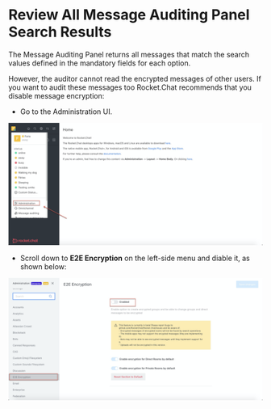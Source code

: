 # Review All Message Auditing Panel Search Results

The Message Auditing Panel returns all messages that match the search values defined in the mandatory fields for each option.

However, the auditor cannot read the encrypted messages of other users. If you want to audit these messages too Rocket.Chat recommends that you disable message encryption:

* Go to the Administration UI.

![](<../../.gitbook/assets/image (297).png>)

* Scroll down to **E2E Encryption** on the left-side menu and diable it, as shown below:

![](<../../.gitbook/assets/image (303) (2) (2) (2) (2) (2) (2) (2) (1).png>)
